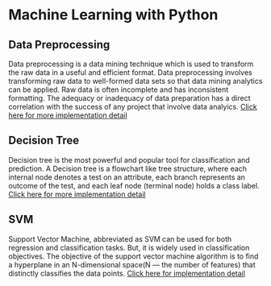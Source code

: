 # Machine Learning with Python

## Data Preprocessing
Data preprocessing is a data mining technique which is used to transform the raw data in a useful and efficient format. Data preprocessing involves transforming raw data to well-formed data sets so that data mining analytics can be applied. Raw data is often incomplete and has inconsistent formatting. The adequacy or inadequacy of data preparation has a direct correlation with the success of any project that involve data analyics.
[Click here for more implementation detail](https://github.com/adhikarir/Machine-Learning-with-Python/blob/master/Data_Preprocessing/Data_Preprocessing.ipynb)



## Decision Tree
Decision tree is the most powerful and popular tool for classification and prediction. A Decision tree is a flowchart like tree structure, where each internal node denotes a test on an attribute, each branch represents an outcome of the test, and each leaf node (terminal node) holds a class label. [Click here for more implementation detail](https://github.com/adhikarir/Machine-Learning-with-Python/blob/master/Decision_Tree/Decision%20tree.ipynb)


## SVM
 Support Vector Machine, abbreviated as SVM can be used for both regression and classification tasks. But, it is widely used in classification objectives. The objective of the support vector machine algorithm is to find a hyperplane in an N-dimensional space(N — the number of features) that distinctly classifies the data points. [Click here for implementation detail](https://github.com/adhikarir/Machine-Learning-with-Python/blob/master/SVM/SVM.ipynb)
